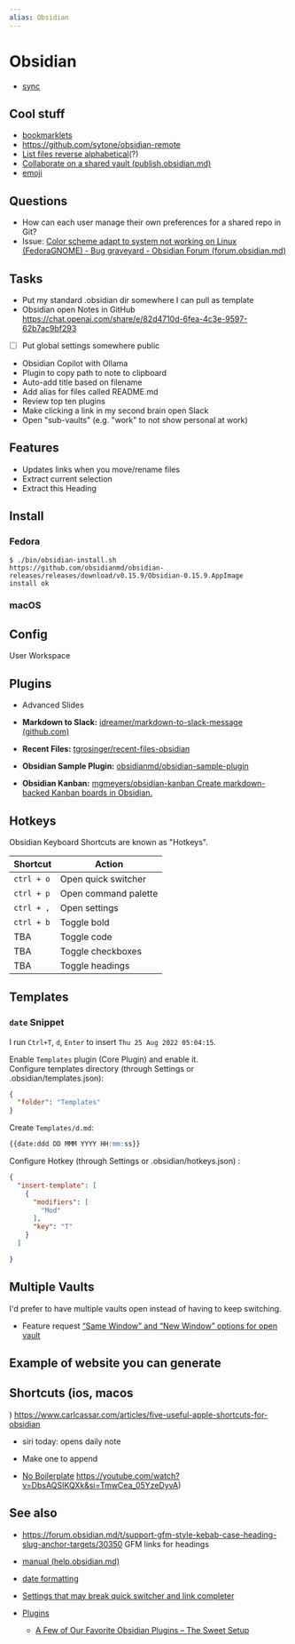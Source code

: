 ```yaml
---
alias: Obsidian
---
```

# Obsidian

- [sync](sync.md)


## Cool stuff

- [bookmarklets](bookmarklets.md)
- https://github.com/sytone/obsidian-remote
- [List files reverse alphabetical](List%20files%20reverse%20alphabetical.md)(?)
- [Collaborate on a shared vault (publish.obsidian.md)](https://publish.obsidian.md/)
- [emoji](emoji.md)
## Questions

- How can each user manage their own preferences for a shared repo in Git?
- Issue: [Color scheme adapt to system not working on Linux (FedoraGNOME) - Bug graveyard - Obsidian Forum (forum.obsidian.md)](https://forum.obsidian.md/t/color-scheme-adapt-to-system-not-working-on-linux-fedora-gnome/38743/40)

## Tasks

- Put my standard .obsidian dir somewhere I can pull as template
- Obsidian open Notes in GitHub https://chat.openai.com/share/e/82d4710d-6fea-4c3e-9597-62b7ac9bf293
- [ ] Put global settings somewhere public
- Obsidian Copilot with Ollama
- Plugin to copy path to note to clipboard
- Auto-add title based on filename
- Add alias for files called README.md
- Review top ten plugins
- Make clicking a link in my second brain open Slack
- Open "sub-vaults" (e.g. "work" to not show personal at work)

## Features

- Updates links when you move/rename files
- Extract current selection
- Extract this Heading

## Install

### Fedora

```shell
$ ./bin/obsidian-install.sh
https://github.com/obsidianmd/obsidian-releases/releases/download/v0.15.9/Obsidian-0.15.9.AppImage
install ok
```

### macOS




## Config

User
Workspace

## Plugins

- Advanced Slides
- **Markdown to Slack:** [idreamer/markdown-to-slack-message (github.com)](https://github.com/idreamer/markdown-to-slack-message)
- **Recent Files:** [tgrosinger/recent-files-obsidian](https://github.com/tgrosinger/recent-files-obsidian)

- **Obsidian Sample Plugin:** [obsidianmd/obsidian-sample-plugin](https://github.com/obsidianmd/obsidian-sample-plugin)
- **Obsidian Kanban:** [mgmeyers/obsidian-kanban Create markdown-backed Kanban boards in Obsidian.](https://github.com/mgmeyers/obsidian-kanban)

## Hotkeys

Obsidian Keyboard Shortcuts are known as "Hotkeys".

| Shortcut | Action |
|----------|--------|
| `ctrl + o` | Open quick switcher |
| `ctrl + p` | Open command palette |
| `ctrl + ,` | Open settings |
| `ctrl + b` | Toggle bold |
| TBA | Toggle code |
| TBA | Toggle checkboxes |
| TBA | Toggle headings |




## Templates

### `date` Snippet

I run `Ctrl+T`,  `d`,  `Enter` to insert `Thu 25 Aug 2022 05:04:15`.

Enable `Templates` plugin (Core Plugin) and enable it.  
Configure templates directory (through Settings or  .obsidian/templates.json):

```json
{
  "folder": "Templates"
}
```

 Create `Templates/d.md`:

```markdown
{{date:ddd DD MMM YYYY HH:mm:ss}}
```

Configure Hotkey (through Settings or .obsidian/hotkeys.json) :

```json
{
  "insert-template": [
    {
      "modifiers": [
        "Mod"
      ],
      "key": "T"
    }
  ]

}
```

## Multiple Vaults

I'd prefer to have multiple vaults open instead of having to keep switching.

- Feature request  [“Same Window” and “New Window” options for open vault](https://forum.obsidian.md/t/same-window-and-new-window-options-for-open-vault/4074)

## Example of website you can generate



## Shortcuts (ios, macos
)
https://www.carlcassar.com/articles/five-useful-apple-shortcuts-for-obsidian

- siri today: opens daily note
- Make one to append

- [No Boilerplate]()
https://youtube.com/watch?v=DbsAQSIKQXk&si=TmwCea_05YzeDyvA)

## See also

- https://forum.obsidian.md/t/support-gfm-style-kebab-case-heading-slug-anchor-targets/30350 GFM links for headings
- [manual (help.obsidian.md)](https://help.obsidian.md/)
- [date formatting](https://momentjs.com/docs/#/displaying/format/)

- [Settings that may break quick switcher and link completer](obsidian-settings-that-may-break-quick-switcher-and-link-completer.md)

- [Plugins](plugins/README.md)
  - [A Few of Our Favorite Obsidian Plugins – The Sweet Setup](https://thesweetsetup.com/our-favorite-obsidian-plugins/)
